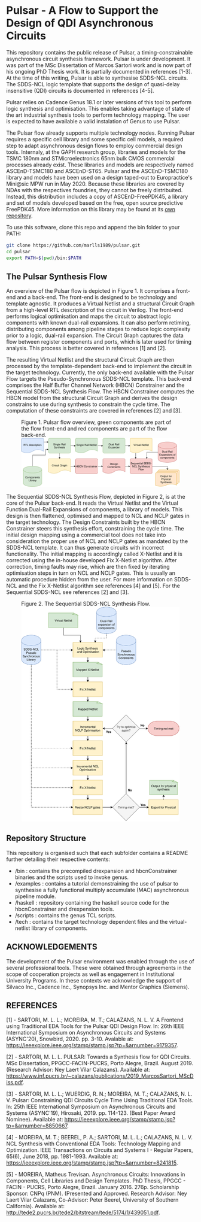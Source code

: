 # Pulsar - A Flow to Support the Design of QDI Asynchronous Circuits

This repository contains the public release of Pulsar, a timing-constrainable asynchronous circuit synthesis framework.
Pulsar is under development. 
It was part of the MSc Dissertation of Marcos Sartori work and is now part of his ongoing PhD Thesis work. 
It is partially documented in references [1-3].
At the time of this writing, Pulsar is able to synthesise SDDS-NCL circuits.
The SDDS-NCL logic template that supports the design of quasi-delay insensitive (QDI) circuits is documented in references [4-5].

Pulsar relies on Cadence Genus 18.1 or later versions of this tool to perform logic synthesis and optimisation.
This enables taking advantage of state of the art industrial synthesis tools to perform technology mapping.
The user is expected to have available a valid instalation of Genus to use Pulsar.

The Pulsar flow already supports multiple technology nodes.
Running Pulsar requires a specific cell library and some specific cell models, a required step to adapt asynchronous design flows to employ commercial design tools.
Internaly, at the GAPH research group, libraries and models for the TSMC 180nm and STMicroelectronics 65nm bulk CMOS commercial processes already exist.
These libraries and models are respectively named ASCEnD-TSMC180 and ASCEnD-ST65.
Pulsar and the ASCEnD-TSMC180 library and models have been used on a design taped-out to Europractice's Mini@sic MPW run in May 2020.
Because these libraries are covered by NDAs with the respectives foundries, they cannot be freely distribuited.
Instead, this distribution includes a copy of ASCEnD-FreePDK45, a library and set of models developed based on the free, open source predictive FreePDK45.
More information on this library may be found at its [own repository](https://github.com/marlls1989/ascend-freepdk45).

To use this software, clone this repo and append the bin folder to your PATH:
```bash
git clone https://github.com/marlls1989/pulsar.git
cd pulsar
export PATH=$(pwd)/bin:$PATH
```
## The Pulsar Synthesis Flow

An overview of the Pulsar flow is depicted in Figure 1.
It comprises a front-end and a back-end.
The front-end is designed to be technology and template agnostic.
It produces a Virtual Netlist and a structural Circuit Graph from a high-level RTL description of the circuit in Verilog.
The front-end performs logical optimisation and maps the circuit to abstract logic components with known dual-rail expansions.
It can also perform retiming, distributing components among pipeline stages to reduce logic complexity prior to a logic, dual-rail expansion.
The Circuit Graph captures the data flow between register components and ports, which is later used for timing analysis.
This process is better covered in references [1] and [2].

The resulting Virtual Netlist and the structural Circuit Graph are then processed by the template-dependent back-end to implement the circuit in the target technology.
Currently, the only back-end available with the Pulsar Flow targets the Pseudo-Synchronous SDDS-NCL template.
This back-end comprises the Half Buffer Channel Network (HBCN) Constrainer and the Sequential SDDS-NCL Synthesis Flow.
The HBCN Constrainer computes the HBCN model from the structural Circuit Graph and derives the design constrains to use during synthesis to constrain the cycle time.
The computation of these constraints are covered in references [2] and [3].

<figure class="image">
  <figcaption>Figure 1. Pulsar flow overview, green components are part of the flow front-end and red components are part of the flow back-end.</figcaption>
  <img src="./docs/drflow.svg" alt="Pulsar flow overview."/>
</figure>

The Sequential SDDS-NCL Synthesis Flow, depicted in Figure 2, is at the core of the Pulsar back-end.
It reads the Virtual Netlist and the Virtual Function Dual-Rail Expansions of components, a library of models.
This design is then flattened, optimised and mapped to NCL and NCLP gates in the target technology.
The Design Constraints built by the HBCN Constrainer steers this synthesis effort, constraining the cycle time.
The initial design mapping using a commercial tool does not take into consideration the proper use of NCL and NCLP gates as mandated by the SDDS-NCL template. 
It can thus generate circuits with incorrect functionality.
The initial mapping is accordingly called X-Netlist and it is corrected using the in-house developed Fix X-Netlist algorithm.
After correction, timing faults may rise, which are then fixed by iterating optimisation steps in turn on NCL and NCLP gates.
This is usually an automatic procedure hidden from the user.
For more information on SDDS-NCL and the Fix X-Netlist algorithm see references [4] and [5]. For the Sequential SDDS-NCL see references [2] and [3].

<figure class="image">
  <figcaption>Figure 2. The Sequential SDDS-NCL Synthesis Flow.</figcaption>
  <img src="./docs/SSDDS-Flow.svg" alt="Sequential SDDS-NCL Synthesis."/>
</figure>

## Repository Structure

This repository is organised such that each subfolder contains a README further detailing their respective contents:
- /bin : contains the precompiled drexpansion and hbcnConstrainer binaries and the scripts used to invoke genus.
- /examples : contains a tutorial demonstraining the use of pulsar to synthesise a fully functional multiply accumulate (MAC) asynchronous pipeline module.
- /haskell : repository containing the haskell source code for the hbcnConstrainer and drexpension tools.
- /scripts : contains the genus TCL scripts.
- /tech : contains the target technology dependent files and the virtual-netlist library of components.

## ACKNOWLEDGEMENTS
The development of the Pulsar environment was enabled through the use of several professional tools. These were obtained through agreements in the scope of cooperation projects as well as engagement in Institutional University Programs. In these contexts we acknowledge the support of Silvaco Inc., Cadence Inc., Synopsys Inc. and Mentor Graphics (Siemens).

## REFERENCES
[1] - SARTORI, M. L. L.; MOREIRA, M. T.; CALAZANS, N. L. V. A Frontend using Traditional EDA Tools for the Pulsar QDI Design Flow. In: 26th IEEE International Symposium on Asynchronous Circuits and Systems (ASYNC'20), Snowbird, 2020. pp. 3-10. Avalable at: https://ieeexplore.ieee.org/stamp/stamp.jsp?tp=&arnumber=9179357.

[2] - SARTORI, M. L. L. PULSAR: Towards a Synthesis flow for QDI Circuits. MSc Dissertation, PPGCC-FACIN-PUCRS, Porto Alegre, Brazil. August 2019. (Research Advisor: Ney Laert Vilar Calazans). Available at: https://www.inf.pucrs.br/~calazans/publications/2019_MarcosSartori_MScDiss.pdf.

[3] - SARTORI, M. L. L.; WUERDIG, R. N.; MOREIRA, M. T.; CALAZANS, N. L. V. Pulsar: Constraining QDI Circuits Cycle Time Using Traditional EDA Tools. In: 25th IEEE International Symposium on Asynchronous Circuits and Systems (ASYNC'19), Hirosaki, 2019. pp. 114-123. (Best Paper Award Nominee). Available at: https://ieeexplore.ieee.org/stamp/stamp.jsp?tp=&arnumber=8850667.

[4] - MOREIRA, M. T.; BEEREL, P. A.; SARTORI, M. L. L.; CALAZANS, N. L. V. NCL Synthesis with Conventional EDA Tools: Technology Mapping and Optimization. IEEE Transactions on Circuits and Systems I - Regular Papers, 65(6), June 2018, pp. 1981-1993. Available at: https://ieeexplore.ieee.org/stamp/stamp.jsp?tp=&arnumber=8241815.

[5] - MOREIRA, Matheus Trevisan. Asynchronous Circuits: Innovations in Components, Cell Libraries and Design Templates. PhD Thesis, PPGCC - FACIN - PUCRS, Porto Alegre, Brazil. January 2016. 276p. Scholarship Sponsor: CNPq (PNM). (Presented and  Approved. Research Advisor: Ney Laert Vilar Calazans, Co-Advisor: Peter Beerel, University of Southern California). Available at: http://tede2.pucrs.br/tede2/bitstream/tede/5174/1/439051.pdf.
